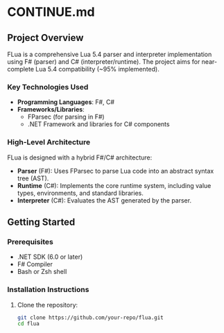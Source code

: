 # CONTINUE.md

## Project Overview

FLua is a comprehensive Lua 5.4 parser and interpreter implementation using F# (parser) and C# (interpreter/runtime). The project aims for near-complete Lua 5.4 compatibility (~95% implemented).

### Key Technologies Used
- **Programming Languages**: F#, C#
- **Frameworks/Libraries**:
  - FParsec (for parsing in F#)
  - .NET Framework and libraries for C# components

### High-Level Architecture
FLua is designed with a hybrid F#/C# architecture:
- **Parser** (F#): Uses FParsec to parse Lua code into an abstract syntax tree (AST).
- **Runtime** (C#): Implements the core runtime system, including value types, environments, and standard libraries.
- **Interpreter** (C#): Evaluates the AST generated by the parser.

## Getting Started

### Prerequisites
- .NET SDK (6.0 or later)
- F# Compiler
- Bash or Zsh shell

### Installation Instructions
1. Clone the repository:
   ```bash
   git clone https://github.com/your-repo/flua.git
   cd flua
